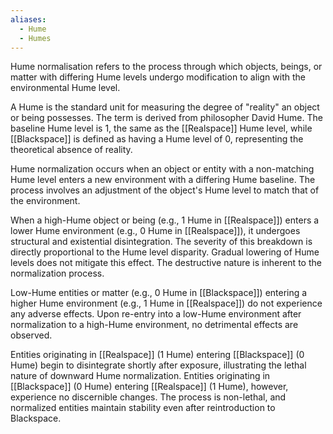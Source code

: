 ```yaml
---
aliases:
  - Hume
  - Humes
---
```

Hume normalisation refers to the process through which objects, beings, or matter with differing Hume levels undergo modification to align with the environmental Hume level.

A Hume is the standard unit for measuring the degree of "reality" an object or being possesses. The term is derived from philosopher David Hume. The baseline Hume level is 1, the same as the [[Realspace]] Hume level, while [[Blackspace]] is defined as having a Hume level of 0, representing the theoretical absence of reality.

Hume normalization occurs when an object or entity with a non-matching Hume level enters a new environment with a differing Hume baseline. The process involves an adjustment of the object's Hume level to match that of the environment.  

When a high-Hume object or being (e.g., 1 Hume in [[Realspace]]) enters a lower Hume environment (e.g., 0 Hume in [[Realspace]]), it undergoes structural and existential disintegration. The severity of this breakdown is directly proportional to the Hume level disparity. Gradual lowering of Hume levels does not mitigate this effect. The destructive nature is inherent to the normalization process.  

Low-Hume entities or matter (e.g., 0 Hume in [[Blackspace]]) entering a higher Hume environment (e.g., 1 Hume in [[Realspace]]) do not experience any adverse effects. Upon re-entry into a low-Hume environment after normalization to a high-Hume environment, no detrimental effects are observed.

Entities originating in [[Realspace]] (1 Hume) entering [[Blackspace]] (0 Hume) begin to disintegrate shortly after exposure, illustrating the lethal nature of downward Hume normalization. Entities originating in [[Blackspace]] (0 Hume) entering [[Realspace]] (1 Hume), however, experience no discernible changes. The process is non-lethal, and normalized entities maintain stability even after reintroduction to Blackspace.
